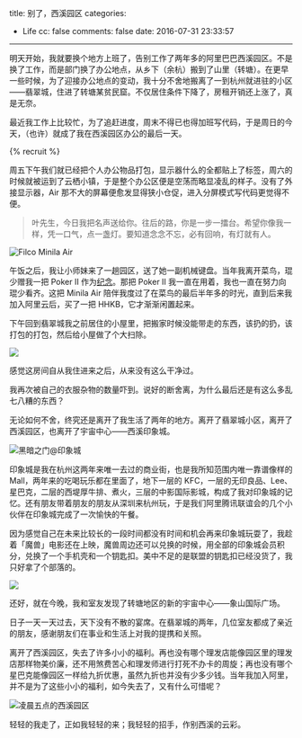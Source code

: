 title: 别了，西溪园区
categories:
  - Life
cc: false
comments: false
date: 2016-07-31 23:33:57
---

明天开始，我就要换个地方上班了，告别工作了两年多的阿里巴巴西溪园区。不是换了工作，而是部门换了办公地点，从乡下（余杭）搬到了山里（转塘）。在更早一些时候，为了迎接办公地点的变动，我十分不舍地搬离了一到杭州就进驻的小区——翡翠城，住进了转塘某贫民窟。不仅居住条件下降了，房租开销还上涨了，真是无奈。

最近我工作上比较忙，为了追赶进度，周末不得已也得加班写代码，于是周日的今天，（也许）就成了我在西溪园区办公的最后一天。

<!-- more --><!-- indicate-the-source -->

{% recruit %}

周五下午我们就已经把个人办公物品打包，显示器什么的全都贴上了标签，周六的时候就被运到了云栖小镇，于是整个办公区便是空荡而略显凌乱的样子。没有了外接显示器，Air 那不大的屏幕便愈发显得狭小仓促，进入分屏模式写代码更觉得不便。

> 叶先生，今日我把名声送给你。往后的路，你是一步一擂台。希望你像我一样，凭一口气，点一盏灯。要知道念念不忘，必有回响，有灯就有人。

![Filco Minila Air](https://i.imgur.com/4bv9V0Gl.jpg)

午饭之后，我让小师妹来了一趟园区，送了她一副机械键盘。当年我离开菜鸟，琨少赠我一把 Poker II 作为[纪念][1]。那把 Poker II 我一直在用着，我也一直在努力向琨少看齐。这把 Minila Air 陪伴我度过了在菜鸟的最后半年多的时光，直到后来我加入阿里云后，买了一把 HHKB，它才渐渐闲置起来。

下午回到翡翠城我之前居住的小屋里，把搬家时候没能带走的东西，该扔的扔，该打包的打包，然后给小屋做了个大扫除。

![](https://i.imgur.com/xLbZ3iMl.jpg)

感觉这房间自从我住进来之后，从来没有这么干净过。

我再次被自己的衣服杂物的数量吓到。说好的断舍离，为什么最后还是有这么多乱七八糟的东西？

无论如何不舍，终究还是离开了我生活了两年的地方。离开了翡翠城小区，离开了西溪园区，也离开了宇宙中心——西溪印象城。

![黑暗之门@印象城](http://i.imgur.com/jIgKRJFl.jpg)

印象城是我在杭州这两年来唯一去过的商业街，也是我所知范围内唯一靠谱像样的 Mall，两年来的吃喝玩乐都在里面了，地下一层的 KFC，一层的无印良品、Lee、星巴克，二层的西堤厚牛排、煮火，三层的中影国际影城，构成了我对印象城的记忆。还有朋友带着朋友的朋友从深圳来杭州玩，于是我们阿里腾讯联谊会的几个小伙伴在印象城完成了一次愉快的午餐。

因为感觉自己在未来比较长的一段时间都没有时间和机会再来印象城玩耍了，我趁着「魔兽」电影还在上映，魔兽周边还可以兑换的时候，用全部的印象城会员积分，兑换了一个手机壳和一个钥匙扣。美中不足的是联盟的钥匙扣已经没货了，我只好拿了个部落的。

![](http://i.imgur.com/c4WfYv6l.jpg)

还好，就在今晚，我和室友发现了转塘地区的新的宇宙中心——象山国际广场。

日子一天一天过去，天下没有不散的宴席。在翡翠城的两年，几位室友都成了亲近的朋友，感谢朋友们在事业和生活上对我的提携和关照。

离开了西溪园区，失去了许多小小的福利。再也没有哪个理发店能像园区里的理发店那样物美价廉，还不用煞费苦心和理发师进行打死不办卡的周旋；再也没有哪个星巴克能像园区一样给九折优惠，虽然九折也并没有少多少钱。当年我加入阿里，并不是为了这些小小的福利，如今失去了，又有什么可惜呢？

![凌晨五点的西溪园区](http://i.imgur.com/92xbZ7ll.jpg)

轻轻的我走了，正如我轻轻的来；我轻轻的招手，作别西溪的云彩。

[1]: /2016/01/23/poker-ii-and-kindle/